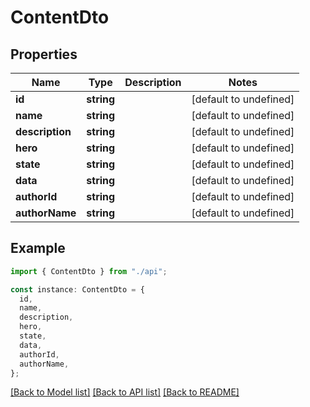 # ContentDto

## Properties

| Name            | Type       | Description | Notes                  |
| --------------- | ---------- | ----------- | ---------------------- |
| **id**          | **string** |             | [default to undefined] |
| **name**        | **string** |             | [default to undefined] |
| **description** | **string** |             | [default to undefined] |
| **hero**        | **string** |             | [default to undefined] |
| **state**       | **string** |             | [default to undefined] |
| **data**        | **string** |             | [default to undefined] |
| **authorId**    | **string** |             | [default to undefined] |
| **authorName**  | **string** |             | [default to undefined] |

## Example

```typescript
import { ContentDto } from "./api";

const instance: ContentDto = {
  id,
  name,
  description,
  hero,
  state,
  data,
  authorId,
  authorName,
};
```

[[Back to Model list]](../README.md#documentation-for-models) [[Back to API list]](../README.md#documentation-for-api-endpoints) [[Back to README]](../README.md)
